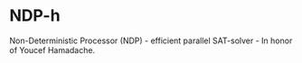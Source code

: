 # NDP-h
Non-Deterministic Processor (NDP) - efficient parallel SAT-solver - In honor of Youcef Hamadache.
